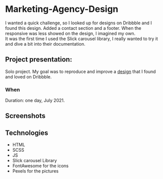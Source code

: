 # Marketing-Agency-Design

I wanted a quick challenge, so I looked up for designs on Dribbble and I found this design. Added a contact section and a footer. When the responsive was less showed on the design, I imagined my own. <br>
It was the first time I used the Slick carousel library, I really wanted to try it and dive a bit into their documentation.

## Project presentation:
Solo project.
My goal was to reproduce and improve a [design](https://dribbble.com/shots/15433764-Winstone-Responsive-design-for-the-marketing-agency) that I found and loved on Dribbble.

### When
Duration: one day, July 2021.

## Screenshots

## Technologies
- HTML
- SCSS
- JS
- Slick carousel Library
- FontAwesome for the icons
- Pexels for the pictures
